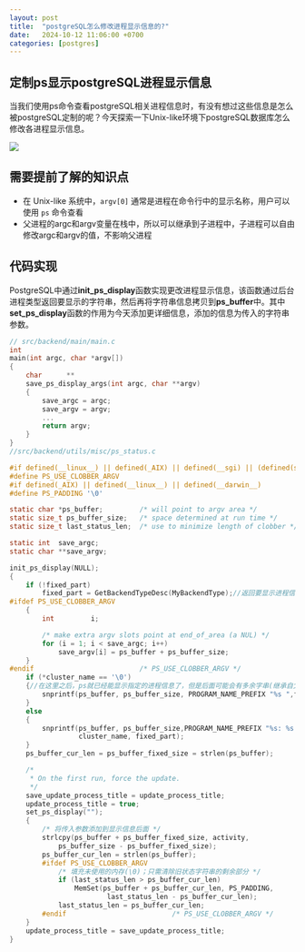 ```yaml
---
layout: post
title:  "postgreSQL怎么修改进程显示信息的?"
date:   2024-10-12 11:06:00 +0700
categories: [postgres]
---
```


## 定制ps显示postgreSQL进程显示信息

当我们使用ps命令查看postgreSQL相关进程信息时，有没有想过这些信息是怎么被postgreSQL定制的呢？今天探索一下Unix-like环境下postgreSQL数据库怎么修改各进程显示信息。

![](D:\git资料\lk18347265415.github.io\_posts\pic\display_processinfo.png)



## 需要提前了解的知识点

- 在 Unix-like 系统中，`argv[0]` 通常是进程在命令行中的显示名称，用户可以使用 `ps` 命令查看
- 父进程的argc和argv变量在栈中，所以可以继承到子进程中，子进程可以自由修改argc和argv的值，不影响父进程

## 代码实现

PostgreSQL中通过**init_ps_display**函数实现更改进程显示信息，该函数通过后台进程类型返回要显示的字符串，然后再将字符串信息拷贝到**ps_buffer**中。其中**set_ps_display**函数的作用为今天添加更详细信息，添加的信息为传入的字符串参数。

```c
// src/backend/main/main.c
int
main(int argc, char *argv[])
{
	char	  **
	save_ps_display_args(int argc, char **argv)
	{
		save_argc = argc;
		save_argv = argv;
    	...
    	return argv;
	}
}
//src/backend/utils/misc/ps_status.c

#if defined(__linux__) || defined(_AIX) || defined(__sgi) || (defined(sun) && !defined(BSD)) || defined(__svr5__) || defined(__darwin__)
#define PS_USE_CLOBBER_ARGV
#if defined(_AIX) || defined(__linux__) || defined(__darwin__)
#define PS_PADDING '\0'

static char *ps_buffer;			/* will point to argv area */
static size_t ps_buffer_size;	/* space determined at run time */
static size_t last_status_len;	/* use to minimize length of clobber */

static int	save_argc;
static char **save_argv;

init_ps_display(NULL);
{
	if (!fixed_part)
		fixed_part = GetBackendTypeDesc(MyBackendType);//返回要显示进程信息
#ifdef PS_USE_CLOBBER_ARGV
	{
		int			i;

		/* make extra argv slots point at end_of_area (a NUL) */
		for (i = 1; i < save_argc; i++)
			save_argv[i] = ps_buffer + ps_buffer_size;
	}
#endif							/* PS_USE_CLOBBER_ARGV */
	if (*cluster_name == '\0')
	{//在这里之后，ps就已经能显示指定的进程信息了，但是后面可能会有多余字串(继承自父进程)
		snprintf(ps_buffer, ps_buffer_size, PROGRAM_NAME_PREFIX "%s ",fixed_part);
	}
	else
	{
		snprintf(ps_buffer, ps_buffer_size,PROGRAM_NAME_PREFIX "%s: %s ",
				 cluster_name, fixed_part);
	}
	ps_buffer_cur_len = ps_buffer_fixed_size = strlen(ps_buffer);

	/*
	 * On the first run, force the update.
	 */
	save_update_process_title = update_process_title;
	update_process_title = true;
	set_ps_display("");
	{
		/* 将传入参数添加到显示信息后面 */
		strlcpy(ps_buffer + ps_buffer_fixed_size, activity,
			ps_buffer_size - ps_buffer_fixed_size);
		ps_buffer_cur_len = strlen(ps_buffer);
		#ifdef PS_USE_CLOBBER_ARGV
			/* 填充未使用的内存(\0)；只需清除旧状态字符串的剩余部分 */
			if (last_status_len > ps_buffer_cur_len)
				MemSet(ps_buffer + ps_buffer_cur_len, PS_PADDING,
						last_status_len - ps_buffer_cur_len);
			last_status_len = ps_buffer_cur_len;
		#endif							/* PS_USE_CLOBBER_ARGV */
	}
	update_process_title = save_update_process_title;
}
```

